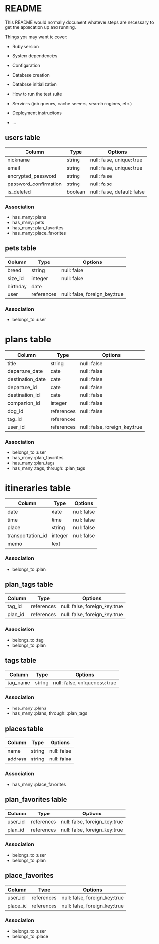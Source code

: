 # README

This README would normally document whatever steps are necessary to get the
application up and running.

Things you may want to cover:

* Ruby version

* System dependencies

* Configuration

* Database creation

* Database initialization

* How to run the test suite

* Services (job queues, cache servers, search engines, etc.)

* Deployment instructions

* ...


## users table
|Column                |Type   |Options                      |
|----------------------|--------|----------------------------|
|nickname              |string  |null: false, unique: true   |
|email                 |string  |null: false, unique: true   |
|encrypted_password    |string  |null: false                 |
|password_confirmation |string  |null: false                 |
|is_deleted            |boolean |null: false, default: false |

### Association
- has_many: plans
- has_many: pets
- has_many: plan_favorites
- has_many: place_favorites

## pets table
|Column                |Type        |Options                        |
|----------------------|------------|-------------------------------|
|breed                 |string      |null: false                    |
|size_id               |integer     |null: false                    |
|birthday              |date        |                               |
|user                  |references  |null: false, foreign_key:true  |

### Association
- belongs_to :user


# plans table
|Column                |Type    |Options                           |
|----------------------|------------|------------------------------|
|title                 |string      |null: false                   |
|departure_date        |date        |null: false                   |
|destination_date      |date        |null: false                   |
|departure_id          |date        |null: false                   |
|destination_id        |date        |null: false                   |
|companion_id          |integer     |null: false                   |
|dog_id                |references  |null: false                   |
|tag_id                |references  |                              |
|user_id               |references  |null: false, foreign_key:true |

### Association
- belongs_to :user
- has_many :plan_favorites
- has_many :plan_tags 
- has_many :tags, through: :plan_tags

# itineraries table
|Column                |Type    |Options                          |
|----------------------|------------|-----------------------------|
|date                  |date        |null: false                  |
|time                  |time        |null: false                  |
|place                 |string      |null: false                  |
|transportation_id     |integer     |null: false                  |
|memo                  |text        |                             |

### Association
- belongs_to :plan

## plan_tags table 
|Column                |Type    |Options                           |
|----------------------|------------|------------------------------|
|tag_id                |references  |null: false, foreign_key:true |
|plan_id               |references  |null: false, foreign_key:true |

### Association
- belongs_to :tag
- belongs_to :plan

## tags table 
|Column                |Type    |Options                           |
|----------------------|------------|------------------------------|
|tag_name              |string      |null: false, uniqueness: true |

### Association
- has_many :plans 
- has_many :plans, through: :plan_tags


## places table
|Column                |Type    |Options                           |
|----------------------|------------|------------------------------|
|name                  |string      |null: false                   |
|address               |string      |null: false                   |

### Association
- has_many :place_favorites

## plan_favorites table 
|Column                |Type    |Options                           |
|----------------------|------------|------------------------------|
|user_id               |references  |null: false, foreign_key:true |
|plan_id               |references  |null: false, foreign_key:true |

### Association
- belongs_to :user
- belongs_to :plan


## place_favorites
|Column                |Type    |Options                           |
|----------------------|------------|------------------------------|
|user_id               |references  |null: false, foreign_key:true |
|place_id              |references  |null: false, foreign_key:true |

### Association
- belongs_to :user
- belongs_to :place